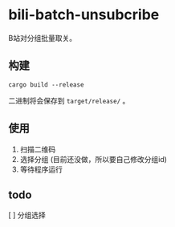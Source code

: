 # bili-batch-unsubcribe

B站对分组批量取关。

## 构建

```
cargo build --release
```

二进制将会保存到 `target/release/` 。

## 使用

1. 扫描二维码
2. 选择分组 (目前还没做，所以要自己修改分组id)
3. 等待程序运行

## todo

[ ] 分组选择
